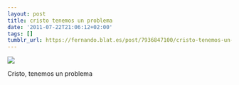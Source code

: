 ```yaml
---
layout: post
title: cristo tenemos un problema
date: '2011-07-22T21:06:12+02:00'
tags: []
tumblr_url: https://fernando.blat.es/post/7936847100/cristo-tenemos-un-problema
---
```

 ![](/tumblr_files/tumblr_lor12cacqE1qz4y16o1_500.jpg)  

Cristo, tenemos un problema
